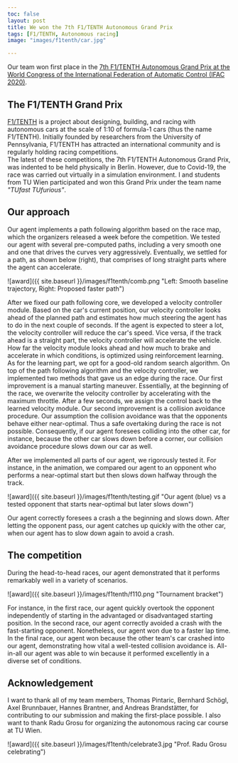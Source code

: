 ```yaml
---
toc: false
layout: post
title: We won the 7th F1/TENTH Autonomous Grand Prix
tags: [F1/TENTH, Autonomous racing]
image: "images/f1tenth/car.jpg"

---
```


Our team won first place in the [7th F1/TENTH Autonomous Grand Prix at the World Congress of the International Federation of Automatic Control (IFAC 2020)](https://ifac2020.f1tenth.org/).

## The F1/TENTH Grand Prix

[F1/TENTH](https://f1tenth.org/) is a project about designing, building, and racing with autonomous cars at the scale of 1:10 of formula-1 cars (thus the name F1/TENTH). Initially founded by researchers from the University of Pennsylvania, F1/TENTH has attracted an international community and is regularly holding racing competitions.   
The latest of these competitions, the 7th F1/TENTH Autonomous Grand Prix, was indented to be held physically in Berlin. However, due to Covid-19, the race was carried out virtually in a simulation environment. 
I and students from TU Wien participated and won this Grand Prix under the team name *"TUfast TUfurious"*. 

## Our approach

Our agent implements a path following algorithm based on the race map, which the organizers released a week before the competition. We tested our agent with several pre-computed paths, including a very smooth one and one that drives the curves very aggressively. Eventually, we settled for a path, as shown below (right), that comprises of long straight parts where the agent can accelerate.

![award]({{ site.baseurl }}/images/f1tenth/comb.png "Left: Smooth baseline trajectory, Right: Proposed faster path")

After we fixed our path following core, we developed a velocity controller module. Based on the car's current position, our velocity controller looks ahead of the planned path and estimates how much steering the agent has to do in the next couple of seconds. If the agent is expected to steer a lot, the velocity controller will reduce the car's speed. Vice versa, if the track ahead is a straight part, the velocity controller will accelerate the vehicle. How far the velocity module looks ahead and how much to brake and accelerate in which conditions, is optimized using reinforcement learning.
As for the learning part, we opt for a good-old random search algorithm.
On top of the path following algorithm and the velocity controller, we implemented two methods that gave us an edge during the race.
Our first improvement is a manual starting maneuver. Essentially, at the beginning of the race, we overwrite the velocity controller by accelerating with the maximum throttle. After a few seconds, we assign the control back to the learned velocity module.
Our second improvement is a collision avoidance procedure. Our assumption the collision avoidance was that the opponents behave either near-optimal. Thus a safe overtaking during the race is not possible. Consequently, if our agent foresees colliding into the other car, for instance, because the other car slows down before a corner, our collision avoidance procedure slows down our car as well.

After we implemented all parts of our agent, we rigorously tested it.
For instance, in the animation, we compared our agent to an opponent who performs a near-optimal start but then slows down halfway through the track.

![award]({{ site.baseurl }}/images/f1tenth/testing.gif "Our agent (blue) vs a tested opponent that starts near-optimal but later slows down")

Our agent correctly foresees a crash a the beginning and slows down. After letting the opponent pass, our agent catches up quickly with the other car, when our agent has to slow down again to avoid a crash. 

## The competition
During the head-to-head races, our agent demonstrated that it performs remarkably well in a variety of scenarios.

![award]({{ site.baseurl }}/images/f1tenth/f110.png "Tournament bracket")

For instance, in the first race, our agent quickly overtook the opponent independently of starting in the advantaged or disadvantaged starting position.
In the second race, our agent correctly avoided a crash with the fast-starting opponent. Nonetheless, our agent won due to a faster lap time.
In the final race, our agent won because the other team's car crashed into our agent, demonstrating how vital a well-tested collision avoidance is.
All-in-all our agent was able to win because it performed excellently in a diverse set of conditions.

## Acknowledgement

I want to thank all of my team members, Thomas Pintaric, Bernhard Schögl, Axel Brunnbauer, Hannes Brantner, and Andreas Brandstätter, for contributing to our submission and making the first-place possible. I also want to thank Radu Grosu for organizing the autonomous racing car course at TU Wien.

![award]({{ site.baseurl }}/images/f1tenth/celebrate3.jpg "Prof. Radu Grosu celebrating")